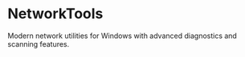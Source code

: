 # NetworkTools
Modern network utilities for Windows with advanced diagnostics and scanning features.
